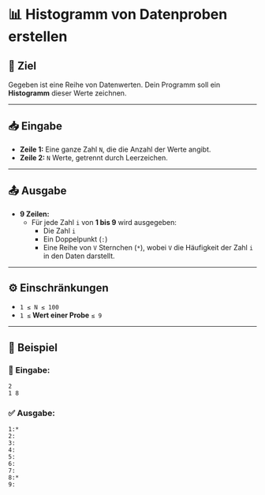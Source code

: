 # 📊 Histogramm von Datenproben erstellen

## 🎯 Ziel
Gegeben ist eine Reihe von Datenwerten. Dein Programm soll ein **Histogramm** dieser Werte zeichnen.

---

## 📥 Eingabe
- **Zeile 1:** Eine ganze Zahl `N`, die die Anzahl der Werte angibt.
- **Zeile 2:** `N` Werte, getrennt durch Leerzeichen.

---

## 📤 Ausgabe
- **9 Zeilen:**  
  - Für jede Zahl `i` von **1 bis 9** wird ausgegeben:  
    - Die Zahl `i`
    - Ein Doppelpunkt (`:`)
    - Eine Reihe von `V` Sternchen (`*`), wobei `V` die Häufigkeit der Zahl `i` in den Daten darstellt.

---

## ⚙️ Einschränkungen
- `1 ≤ N ≤ 100`
- `1 ≤` **Wert einer Probe** `≤ 9`

---

## 📌 Beispiel

### 📝 Eingabe:
```
2
1 8
```

### ✅ Ausgabe:
```
1:*
2:
3:
4:
5:
6:
7:
8:*
9:
```
